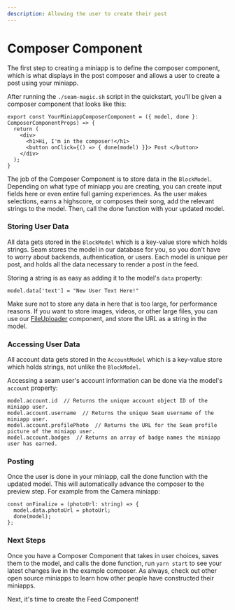 ```yaml
---
description: Allowing the user to create their post
---
```


# Composer Component

The first step to creating a miniapp is to define the composer component, which is what displays in the post composer and allows a user to create a post using your miniapp.

After running the `./seam-magic.sh` script in the quickstart, you'll be given a composer component that looks like this:

```
export const YourMiniappComposerComponent = ({ model, done }: ComposerComponentProps) => {
  return (
    <div>
      <h1>Hi, I'm in the composer!</h1>
      <button onClick={() => { done(model) }}> Post </button>
    </div>
  );
}
```
The job of the Composer Component is to store data in the `BlockModel`. Depending on what type of miniapp you are creating, you can create input fields here or even entire full gaming experiences. As the user makes selections, earns a highscore, or composes their song, add the relevant strings to the model. Then, call the done function with your updated model.

### Storing User Data

All data gets stored in the `BlockModel` which is a key-value store which holds strings. Seam stores the model in our database for you, so you don't have to worry about backends, authentication, or users. Each model is unique per post, and holds all the data necessary to render a post in the feed.

Storing a string is as easy as adding it to the model's `data` property:
```
model.data['text'] = "New User Text Here!"
```
Make sure not to store any data in here that is too large, for performance reasons. If you want to store images, videos, or other large files, you can use our [FileUploader]() component, and store the URL as a string in the model.

### Accessing User Data

All account data gets stored in the `AccountModel` which is a key-value store which holds strings, not unlike the `BlockModel`. 

Accessing a seam user's account information can be done via the model's `account` property:
```
model.account.id  // Returns the unique account object ID of the miniapp user.
model.account.username  // Returns the unique Seam username of the miniapp user.
model.account.profilePhoto  // Returns the URL for the Seam profile picture of the miniapp user.
model.account.badges  // Returns an array of badge names the miniapp user has earned.
```

### Posting

Once the user is done in your miniapp, call the done function with the updated model. This will automatically advance the composer to the preview step. For example from the Camera miniapp:
```
const onFinalize = (photoUrl: string) => {
  model.data.photoUrl = photoUrl;
  done(model);
};
```

### Next Steps

Once you have a Composer Component that takes in user choices, saves them to the model, and calls the done function, run `yarn start` to see your latest changes live in the example composer. As always, check out other open source miniapps to learn how other people have constructed their miniapps.

Next, it's time to create the Feed Component!
